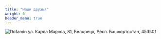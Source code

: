 ```yaml
---
title: "Наши друзья"
weight: 6
header_menu: true
---
```


![Dofamin](images/dofamin.jpg)
ул. Карла Маркса, 81, Белорецк, Респ. Башкортостан, 453501